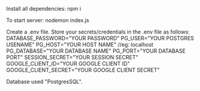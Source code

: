Install all dependencies: npm i

To start server: nodemon index.js

Create a .env file.
Store your secrets/credentials in the .env file as follows:
    DATABASE_PASSWORD="YOUR PASSWORD"
    PG_USER="YOUR POSTGRES USENAME"
    PG_HOST="YOUR HOST NAME" //eg: localhost
    PG_DATABASE="YOUR DATABASE NAME"
    PG_PORT="YOUR DATABASE PORT"
    SESSION_SECRET="YOUR SESSION SECRET"
    GOOGLE_CLIENT_ID="YOUR GOOGLE CLIENT ID"
    GOOGLE_CLIENT_SECRET="YOUR GOOGLE CLIENT SECRET"

Database used "PostgresSQL".
